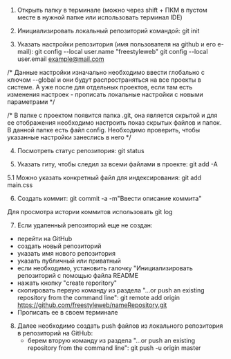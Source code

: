 1. Открыть папку в терминале (можно через shift + ПКМ в пустом месте в нужной папке или использовать терминал IDE)

2. Инициализировать локальный репозиторий командой:
    git init

3. Указать настройки репозитория (имя пользователя на github и его e-mail):
    git config --local user.name "freestyleweb"
    git config --local user.email example@mail.com 

/* Данные настройки изначально необходимо ввести глобально с ключом --global и они будут распространяться на все проекты в системе. А уже после для отдельных проектов, если там есть изменения настроек - прописать локальные настройки с новыми параметрами */

/* В папке с проектом появится папка .git, она является скрытой и для ее отображения необходимо настроить показ скрытых файлов и папок. В данной папке есть файл config. Необходимо проверить, чтобы указанные настройки занеслись в него */

4. Посмотреть статус репозитория:
    git status

5. Указать гиту, чтобы следил за всеми файлами в проекте:
    git add -A

5.1 Можно указать конкретный файл для индексирования:
    git add main.css

6. Создать коммит:
    git commit -a -m"Ввести описание коммита"

Для просмотра истории коммитов использовать git log 

7. Если удаленный репозиторий еще не создан:

- перейти на GitHub
- создать новый репозиторий
- указать имя нового репозитория
- указать публичный или приватный
- если необходимо, установить галочку "Инициализировать репозиторий с помощью файла README
- нажать кнопку "create reporitory"
- скопировать первую команду из раздела "…or push an existing repository from the command line":
    git remote add origin https://github.com/freestyleweb/nameRepository.git
- Прописать ее в своем терминале

8. Далее необходимо создать push файлов из локального репозитория в репозиторий на GitHub:
    - берем вторую команду из раздела "…or push an existing repository from the command line":
        git push -u origin master



